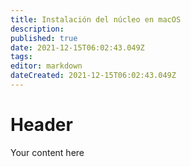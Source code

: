 ```yaml
---
title: Instalación del núcleo en macOS
description: 
published: true
date: 2021-12-15T06:02:43.049Z
tags: 
editor: markdown
dateCreated: 2021-12-15T06:02:43.049Z
---
```


# Header
Your content here